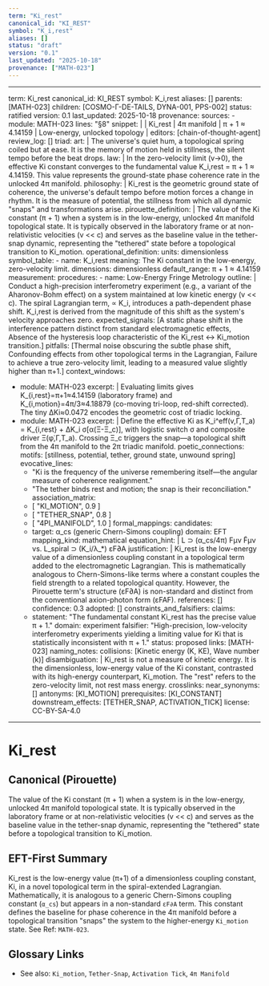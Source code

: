 ```yaml
---
term: "Ki_rest"
canonical_id: "KI_REST"
symbol: "K_i,rest"
aliases: []
status: "draft"
version: "0.1"
last_updated: "2025-10-18"
provenance: ["MATH-023"]
---
```


---
term: Ki_rest
canonical_id: KI_REST
symbol: K_i,rest
aliases: []
parents: [MATH-023]
children: [COSMO-Γ-DE-TAILS, DYNA-001, PPS-002]
status: ratified
version: 0.1
last_updated: 2025-10-18
provenance:
  sources:
    - module: MATH-023
      lines: "§8"
      snippet: |
        | Ki_rest | 4π manifold | π + 1 ≈ 4.14159 | Low-energy, unlocked topology |
  editors: [chain-of-thought-agent]
  review_log: []
triad:
  art: |
    The universe's quiet hum, a topological spring coiled but at ease. It is the memory of motion held in stillness, the silent tempo before the beat drops.
  law: |
    In the zero-velocity limit (v→0), the effective Ki constant converges to the fundamental value K_i,rest = π + 1 ≈ 4.14159. This value represents the ground-state phase coherence rate in the unlocked 4π manifold.
  philosophy: |
    Ki_rest is the geometric ground state of coherence, the universe's default tempo before motion forces a change in rhythm. It is the measure of potential, the stillness from which all dynamic "snaps" and transformations arise.
pirouette_definition: |
  The value of the Ki constant (π + 1) when a system is in the low-energy, unlocked 4π manifold topological state. It is typically observed in the laboratory frame or at non-relativistic velocities (v << c) and serves as the baseline value in the tether-snap dynamic, representing the "tethered" state before a topological transition to Ki_motion.
operational_definition:
  units: dimensionless
  symbol_table:
    - name: K_i,rest
      meaning: The Ki constant in the low-energy, zero-velocity limit.
      dimensions: dimensionless
      default_range: π + 1 ≈ 4.14159
  measurement:
    procedures:
      - name: Low-Energy Fringe Metrology
        outline: |
          Conduct a high-precision interferometry experiment (e.g., a variant of the Aharonov-Bohm effect) on a system maintained at low kinetic energy (v << c). The spiral Lagrangian term, ∝ K_i, introduces a path-dependent phase shift. K_i,rest is derived from the magnitude of this shift as the system's velocity approaches zero.
        expected_signals: [A static phase shift in the interference pattern distinct from standard electromagnetic effects, Absence of the hysteresis loop characteristic of the Ki_rest ↔ Ki_motion transition.]
        pitfalls: [Thermal noise obscuring the subtle phase shift, Confounding effects from other topological terms in the Lagrangian, Failure to achieve a true zero-velocity limit, leading to a measured value slightly higher than π+1.]
context_windows:
  - module: MATH-023
    excerpt: |
      Evaluating limits gives K_{i,rest}=π+1≈4.14159 (laboratory frame) and K_{i,motion}=4π/3≈4.18879 (co-moving tri-loop, red-shift corrected). The tiny ΔKi≈0.0472 encodes the geometric cost of triadic locking.
  - module: MATH-023
    excerpt: |
      Define the effective Ki as K_i^eff(v,Γ,T_a) = K_{i,rest} + ΔK_i σ[α(Ξ-Ξ_c)], with logistic switch σ and composite driver Ξ(φ̇,Γ,T_a). Crossing Ξ_c triggers the snap—a topological shift from the 4π manifold to the 2π triadic manifold.
poetic_connections:
  motifs: [stillness, potential, tether, ground state, unwound spring]
  evocative_lines:
    - "Ki is the frequency of the universe remembering itself—the angular measure of coherence realignment."
    - "The tether binds rest and motion; the snap is their reconciliation."
  association_matrix:
    - [ "KI_MOTION", 0.9 ]
    - [ "TETHER_SNAP", 0.8 ]
    - [ "4PI_MANIFOLD", 1.0 ]
formal_mappings:
  candidates:
    - target: α_cs (generic Chern-Simons coupling)
      domain: EFT
      mapping_kind: mathematical
      equation_hint: |
        L ⊃ (α_cs/4π) Fμν F̃μν vs. L_spiral ⊃ (K_i/λ_*) εF∂A
      justification: |
        Ki_rest is the low-energy value of a dimensionless coupling constant in a topological term added to the electromagnetic Lagrangian. This is mathematically analogous to Chern-Simons-like terms where a constant couples the field strength to a related topological quantity. However, the Pirouette term's structure (εF∂A) is non-standard and distinct from the conventional axion-photon form (εFAF).
      references: []
      confidence: 0.3
  adopted: []
constraints_and_falsifiers:
  claims:
    - statement: "The fundamental constant Ki_rest has the precise value π + 1."
      domain: experiment
      falsifier: "High-precision, low-velocity interferometry experiments yielding a limiting value for Ki that is statistically inconsistent with π + 1."
      status: proposed
      links: [MATH-023]
naming_notes:
  collisions: [Kinetic energy (K, KE), Wave number (k)]
  disambiguation: |
    Ki_rest is not a measure of kinetic energy. It is the dimensionless, low-energy value of the Ki constant, contrasted with its high-energy counterpart, Ki_motion. The "rest" refers to the zero-velocity limit, not rest mass energy.
crosslinks:
  near_synonyms: []
  antonyms: [KI_MOTION]
  prerequisites: [KI_CONSTANT]
  downstream_effects: [TETHER_SNAP, ACTIVATION_TICK]
license: CC-BY-SA-4.0
---

# Ki_rest

## Canonical (Pirouette)
The value of the Ki constant (π + 1) when a system is in the low-energy, unlocked 4π manifold topological state. It is typically observed in the laboratory frame or at non-relativistic velocities (v << c) and serves as the baseline value in the tether-snap dynamic, representing the "tethered" state before a topological transition to Ki_motion.

## EFT-First Summary
Ki_rest is the low-energy value (π+1) of a dimensionless coupling constant, Ki, in a novel topological term in the spiral-extended Lagrangian. Mathematically, it is analogous to a generic Chern-Simons coupling constant (`α_cs`) but appears in a non-standard `εF∂A` term. This constant defines the baseline for phase coherence in the 4π manifold before a topological transition "snaps" the system to the higher-energy `Ki_motion` state. See Ref: `MATH-023`.

## Glossary Links
- See also: `Ki_motion`, `Tether-Snap`, `Activation Tick`, `4π Manifold`